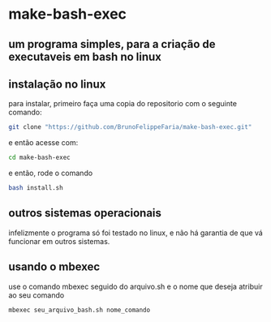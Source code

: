 # make-bash-exec
um programa simples, para a criação de executaveis em bash no linux
---

## instalação no linux

para instalar, primeiro faça uma copia do repositorio com o seguinte comando:

```bash
git clone "https://github.com/BrunoFelippeFaria/make-bash-exec.git"
```

e então acesse com:

```bash
cd make-bash-exec
```

e então, rode o comando

```bash
bash install.sh
```
## outros sistemas operacionais

infelizmente o programa só foi testado no linux, e não há garantia de que vá funcionar em outros sistemas.

## usando o mbexec

use o comando mbexec seguido do arquivo.sh e o nome que deseja atribuir ao seu comando

```bash
mbexec seu_arquivo_bash.sh nome_comando
```



